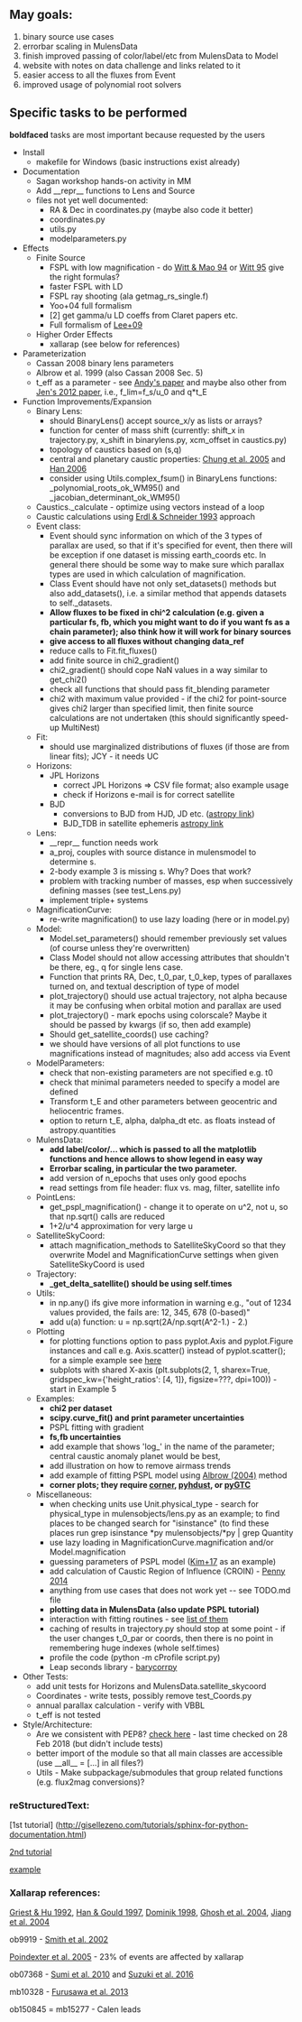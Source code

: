 ## May goals:
1. binary source use cases
2. errorbar scaling in MulensData
3. finish improved passing of color/label/etc from MulensData to Model
4. website with notes on data challenge and links related to it
5. easier access to all the fluxes from Event
6. improved usage of polynomial root solvers


## Specific tasks to be performed
**boldfaced** tasks are most important because requested by the users

* Install
  * makefile for Windows (basic instructions exist already)
* Documentation
  * Sagan workshop hands-on activity in MM
  * Add \_\_repr\_\_ functions to Lens and Source
  * files not yet well documented: 
    * RA & Dec in coordinates.py (maybe also code it better)
    * coordinates.py
    * utils.py 
    * modelparameters.py
* Effects
  * Finite Source
    * FSPL with low magnification - do [Witt & Mao 94](http://adsabs.harvard.edu/abs/1994ApJ...430..505W) or [Witt 95](http://adsabs.harvard.edu/abs/1995ApJ...449...42W) give the right formulas?
    * faster FSPL with LD
    * FSPL ray shooting (ala getmag\_rs\_single.f)
    * Yoo+04 full formalism 
    * [2] get gamma/u LD coeffs from Claret papers etc.
    * Full formalism of [Lee+09](http://adsabs.harvard.edu/abs/2009ApJ...695..200L)
  * Higher Order Effects
    * xallarap (see below for references)
* Parameterization
  * Cassan 2008 binary lens parameters
  * Albrow et al. 1999 (also Cassan 2008 Sec. 5)
  * t\_eff as a parameter - see [Andy's paper](https://arxiv.org/abs/1312.6692) and maybe also other from [Jen's 2012 paper](http://adsabs.harvard.edu/abs/2012ApJ...755..102Y), i.e., f\_lim=f\_s/u\_0 and q\*t\_E
* Function Improvements/Expansion
  * Binary Lens:
    * should BinaryLens() accept source\_x/y as lists or arrays?
    * function for center of mass shift (currently: shift\_x in trajectory.py, x\_shift in binarylens.py, xcm\_offset in caustics.py)
    * topology of caustics based on (s,q)
    * central and planetary caustic properties: [Chung et al. 2005](http://adsabs.harvard.edu/abs/2005ApJ...630..535C) and [Han 2006](http://adsabs.harvard.edu/abs/2006ApJ...638.1080H)
    * consider using Utils.complex\_fsum() in BinaryLens functions: \_polynomial\_roots\_ok\_WM95() and \_jacobian\_determinant\_ok\_WM95()
  * Caustics.\_calculate - optimize using vectors instead of a loop
  * Caustic calculations using [Erdl & Schneider 1993](http://adsabs.harvard.edu/abs/1993A%26A...268..453E) approach
  * Event class:
    * Event should sync information on which of the 3 types of parallax are used, so that if it's specified for event, then there will be exception if one dataset is missing earth\_coords etc. In general there should be some way to make sure which parallax types are used in which calculation of magnification. 
    * Class Event should have not only set\_datasets() methods but also add\_datasets(), i.e. a similar method that appends datasets to self.\_datasets.
    * **Allow fluxes to be fixed in chi^2 calculation (e.g. given a particular fs, fb, which you might want to do if you want fs as a chain parameter); also think how it will work for binary sources**
    * **give access to all fluxes without changing data\_ref**
    * reduce calls to Fit.fit\_fluxes()
    * add finite source in chi2\_gradient()
    * chi2\_gradient() should cope NaN values in a way similar to get\_chi2()
    * check all functions that should pass fit\_blending parameter
    * chi2 with maximum value provided - if the chi2 for point-source gives chi2 larger than specified limit, then finite source calculations are not undertaken (this should significantly speed-up MultiNest)
  * Fit:
    * should use marginalized distributions of fluxes (if those are from linear fits); JCY - it needs UC
  * Horizons:
    * JPL Horizons
      * correct JPL Horizons => CSV file format; also example usage
      * check if Horizons e-mail is for correct satellite
    * BJD
      * conversions to BJD from HJD, JD etc. ([astropy link](http://docs.astropy.org/en/stable/time/#barycentric-and-heliocentric-light-travel-time-corrections))
      * BJD\_TDB in satellite ephemeris [astropy link](http://docs.astropy.org/en/stable/time/#barycentric-and-heliocentric-light-travel-time-corrections)
  * Lens:
    * \_\_repr\_\_ function needs work                                         
    * a\_proj, couples with source distance in mulensmodel to determine s.  
    * 2-body example 3 is missing s. Why? Does that work?                  
    * problem with tracking number of masses, esp when successively defining masses (see test\_Lens.py)
    * implement triple+ systems  
  * MagnificationCurve:
    * re-write magnification() to use lazy loading (here or in model.py)
  * Model:  
    * Model.set\_parameters() should remember previously set values (of course unless they're overwritten)
    * Class Model should not allow accessing attributes that shouldn't be there, eg., q for single lens case.
    * Function that prints RA, Dec, t\_0\_par, t\_0\_kep, types of parallaxes turned on, and textual description of type of model
    * plot\_trajectory() should use actual trajectory, not alpha because it may be confusing when orbital motion and parallax are used
    * plot\_trajectory() - mark epochs using colorscale? Maybe it should be passed by kwargs (if so, then add example)
    * Should get\_satellite\_coords() use caching?
    * we should have versions of all plot functions to use magnifications instead of magnitudes; also add access via Event
  * ModelParameters:
    * check that non-existing parameters are not specified e.g. t0
    * check that minimal parameters needed to specify a model are defined
    * Transform t\_E and other parameters between geocentric and heliocentric frames.
    * option to return t\_E, alpha, dalpha\_dt etc. as floats instead of astropy.quantities
  * MulensData:
    * **add label/color/... which is passed to all the matplotlib functions and hence allows to show legend in easy way**
    * **Errorbar scaling, in particular the two parameter.**
    * add version of n\_epochs that uses only good epochs
    * read settings from file header: flux vs. mag, filter, satellite info
  * PointLens:
    * get\_pspl\_magnification() - change it to operate on u^2, not u, so that np.sqrt() calls are reduced
    * 1+2/u^4 approximation for very large u
  * SatelliteSkyCoord:
    * attach magnification\_methods to SatelliteSkyCoord so that they overwrite Model and MagnificationCurve settings when given SatelliteSkyCoord is used
  * Trajectory:
    * **\_get\_delta\_satellite() should be using self.times**
  * Utils:
    * in np.any() ifs give more information in warning e.g., "out of 1234 values provided, the fails are: 12, 345, 678 (0-based)"
    * add u(a) function: u = np.sqrt(2A/np.sqrt(A^2-1.) - 2.)
  * Plotting
    * for plotting functions option to pass pyplot.Axis and pyplot.Figure instances and call e.g. Axis.scatter() instead of pyplot.scatter(); for a simple example see [here](https://github.com/rpoleski/K2-CPM/blob/master/source/K2CPM/plot_utils.py)
    * subplots with shared X-axis (plt.subplots(2, 1, sharex=True, gridspec\_kw={'height\_ratios': [4, 1]}, figsize=???, dpi=100)) - start in Example 5
  * Examples:
    * **chi2 per dataset**
    * **scipy.curve\_fit() and print parameter uncertainties**
    * PSPL fitting with gradient
    * **fs,fb uncertainties**
    * add example that shows 'log\_' in the name of the parameter; central caustic anomaly planet would be best,
    * add illustration on how to remove airmass trends
    * add example of fitting PSPL model using [Albrow (2004)](http://adsabs.harvard.edu/abs/2004ApJ...607..821A) method
    * **corner plots; they require [corner](https://github.com/dfm/corner.py), [pyhdust](https://github.com/danmoser/pyhdust), or [pyGTC](https://pypi.org/project/pyGTC/)**
  * Miscellaneous:
    * when checking units use Unit.physical\_type - search for physical\_type in mulensobjects/lens.py as an example; to find places to be changed search for "isinstance" (to find these places run grep isinstance \*py mulensobjects/\*py | grep Quantity
    * use lazy loading in MagnificationCurve.magnification and/or Model.magnification
    * guessing parameters of PSPL model ([Kim+17](https://arxiv.org/abs/1703.06883) as an example)
    * add calculation of Caustic Region of Influence (CROIN) - [Penny 2014](http://adsabs.harvard.edu/abs/2014ApJ...790..142Y)
    * anything from use cases that does not work yet -- see TODO.md file
    * **plotting data in MulensData (also update PSPL tutorial)**
    * interaction with fitting routines - see [list of them](https://arxiv.org/abs/1711.03329)
    * caching of results in trajectory.py should stop at some point - if the user changes t\_0\_par or coords, then there is no point in remembering huge indexes (whole self.times)
    * profile the code (python -m cProfile script.py)
    * Leap seconds library - [barycorrpy](https://arxiv.org/abs/1801.01634)
* Other Tests:
  * add unit tests for Horizons and MulensData.satellite\_skycoord
  * Coordinates - write tests, possibly remove test\_Coords.py
  * annual parallax calculation - verify with VBBL
  * t\_eff is not tested
* Style/Architecture:
  * Are we consistent with PEP8? [check here](http://pep8online.com/) - last time checked on 28 Feb 2018 (but didn't include tests)
  * better import of the module so that all main classes are accessible (use \_\_all\_\_ = [...] in all files?)
  * Utils - Make subpackage/submodules that group related functions (e.g. flux2mag conversions)?

### reStructuredText:
[1st tutorial] (http://gisellezeno.com/tutorials/sphinx-for-python-documentation.html)

[2nd tutorial](http://www.sphinx-doc.org/en/stable/rest.html)

[example](https://thomas-cokelaer.info/tutorials/sphinx/docstring_python.html)

### Xallarap references:

[Griest & Hu 1992](http://adsabs.harvard.edu/abs/1992ApJ...397..362G),
[Han & Gould 1997](http://adsabs.harvard.edu/abs/1997ApJ...480..196H),
[Dominik 1998](http://adsabs.harvard.edu/abs/1998A%26A...329..361D),
[Ghosh et al. 2004](http://adsabs.harvard.edu/abs/2004ApJ...615..450G),
[Jiang et al. 2004](http://adsabs.harvard.edu/abs/2004ApJ...617.1307J)

ob9919 - [Smith et al. 2002](http://adsabs.harvard.edu/abs/2002MNRAS.336..670S)

[Poindexter et al. 2005](http://adsabs.harvard.edu/abs/2005ApJ...633..914P) - 23% of events are affected by xallarap

ob07368 - [Sumi et al. 2010](http://adsabs.harvard.edu/abs/2010ApJ...710.1641S) and [Suzuki et al. 2016](http://adsabs.harvard.edu/abs/2016ApJ...833..145S)

mb10328 - [Furusawa et al. 2013](http://adsabs.harvard.edu/abs/2013ApJ...779...91F)

ob150845 = mb15277 - Calen leads

